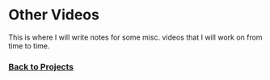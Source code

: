 # Other Videos

This is where I will write notes for some misc. videos that I will work on from time to time.



### [Back to Projects](%WEBPATH%/projects/)
